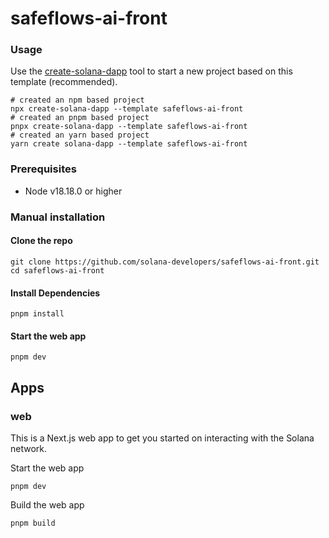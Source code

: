 # safeflows-ai-front

### Usage

Use the [create-solana-dapp](https://github.com/solana-developers/create-solana-dapp) tool to start a new project based on this template (recommended).

```shell
# created an npm based project
npx create-solana-dapp --template safeflows-ai-front
# created an pnpm based project
pnpx create-solana-dapp --template safeflows-ai-front
# created an yarn based project
yarn create solana-dapp --template safeflows-ai-front
```

### Prerequisites

-   Node v18.18.0 or higher

### Manual installation

#### Clone the repo

```shell
git clone https://github.com/solana-developers/safeflows-ai-front.git
cd safeflows-ai-front
```

#### Install Dependencies

```shell
pnpm install
```

#### Start the web app

```
pnpm dev
```

## Apps

### web

This is a Next.js web app to get you started on interacting with the Solana network.

Start the web app

```shell
pnpm dev
```

Build the web app

```shell
pnpm build
```
